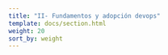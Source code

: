 ```yaml
---
title: "II- Fundamentos y adopción devops"
template: docs/section.html
weight: 20
sort_by: weight
---
```

